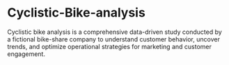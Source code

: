 # Cyclistic-Bike-analysis
Cyclistic bike analysis is a comprehensive data-driven study conducted by a fictional bike-share company to understand customer behavior, uncover trends, and optimize operational strategies for marketing and customer engagement.
